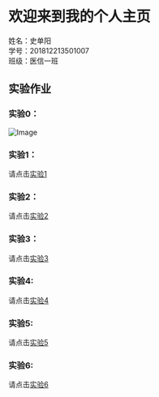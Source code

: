 # 欢迎来到我的个人主页
  
姓名：史单阳    
学号：201812213501007   
班级：医信一班  
  
  
## 实验作业

### 实验0：
   
![Image](http://No-night.github.io/p201812213501007.png)
 
### 实验1：
  
请点击[实验1](/lab/index.html)

### 实验2：

请点击[实验2](/lab2/index.html)

### 实验3：

请点击[实验3](/lab3/index.html)

### 实验4:

请点击[实验4](/lab4/201812213501007/index.html)

### 实验5:

请点击[实验5](/lab5/index.html)

### 实验6:

请点击[实验6](/lab6/index.html)
